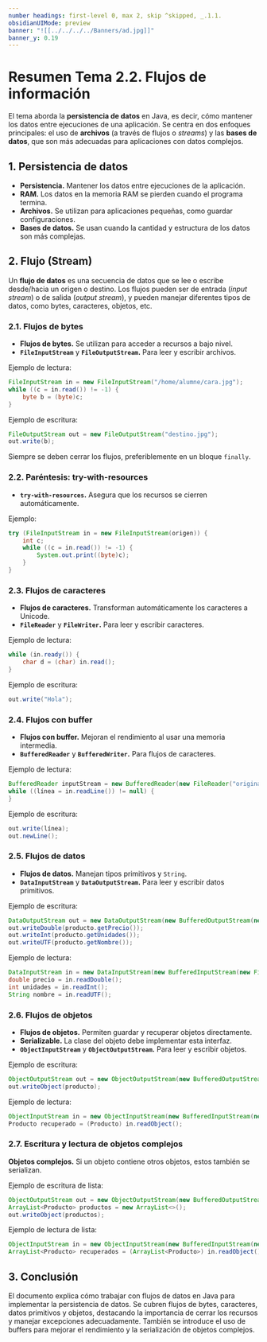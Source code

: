 ```yaml
---
number headings: first-level 0, max 2, skip ^skipped, _.1.1.
obsidianUIMode: preview
banner: "![[../../../../Banners/ad.jpg]]"
banner_y: 0.19
---
```


# Resumen Tema 2.2. Flujos de información

El tema aborda la **persistencia de datos** en Java, es decir, cómo mantener los datos entre ejecuciones de una aplicación. Se centra en dos enfoques principales: el uso de **archivos** (a través de flujos o *streams*) y las **bases de datos**, que son más adecuadas para aplicaciones con datos complejos.

## 1. Persistencia de datos

- **Persistencia.** Mantener los datos entre ejecuciones de la aplicación.
- **RAM.** Los datos en la memoria RAM se pierden cuando el programa termina.
- **Archivos.** Se utilizan para aplicaciones pequeñas, como guardar configuraciones.
- **Bases de datos.** Se usan cuando la cantidad y estructura de los datos son más complejas.

## 2. Flujo (Stream)

Un **flujo de datos** es una secuencia de datos que se lee o escribe desde/hacia un origen o destino. Los flujos pueden ser de entrada (*input stream*) o de salida (*output stream*), y pueden manejar diferentes tipos de datos, como bytes, caracteres, objetos, etc.

### 2.1. Flujos de bytes

- **Flujos de bytes.** Se utilizan para acceder a recursos a bajo nivel.
- **`FileInputStream`** y **`FileOutputStream`.** Para leer y escribir archivos.

Ejemplo de lectura:

```java
FileInputStream in = new FileInputStream("/home/alumne/cara.jpg");
while ((c = in.read()) != -1) {
    byte b = (byte)c;
}
```

Ejemplo de escritura:

```java
FileOutputStream out = new FileOutputStream("destino.jpg");
out.write(b);
```

Siempre se deben cerrar los flujos, preferiblemente en un bloque `finally`.

### 2.2. Paréntesis: try-with-resources

- **`try-with-resources`.** Asegura que los recursos se cierren automáticamente.

Ejemplo:

```java
try (FileInputStream in = new FileInputStream(origen)) {
    int c;
    while ((c = in.read()) != -1) {
        System.out.print((byte)c);
    }
}
```

### 2.3. Flujos de caracteres

- **Flujos de caracteres.** Transforman automáticamente los caracteres a Unicode.
- **`FileReader`** y **`FileWriter`.** Para leer y escribir caracteres.

Ejemplo de lectura:

```java
while (in.ready()) {
    char d = (char) in.read();
}
```

Ejemplo de escritura:

```java
out.write("Hola");
```

### 2.4. Flujos con buffer

- **Flujos con buffer.** Mejoran el rendimiento al usar una memoria intermedia.
- **`BufferedReader`** y **`BufferedWriter`.** Para flujos de caracteres.

Ejemplo de lectura:

```java
BufferedReader inputStream = new BufferedReader(new FileReader("original.txt"));
while ((línea = in.readLine()) != null) {
}
```

Ejemplo de escritura:

```java
out.write(línea);
out.newLine();
```

### 2.5. Flujos de datos

- **Flujos de datos.** Manejan tipos primitivos y `String`.
- **`DataInputStream`** y **`DataOutputStream`.** Para leer y escribir datos primitivos.

Ejemplo de escritura:

```java
DataOutputStream out = new DataOutputStream(new BufferedOutputStream(new FileOutputStream(dataFile)));
out.writeDouble(producto.getPrecio());
out.writeInt(producto.getUnidades());
out.writeUTF(producto.getNombre());
```

Ejemplo de lectura:

```java
DataInputStream in = new DataInputStream(new BufferedInputStream(new FileInputStream(dataFile)));
double precio = in.readDouble();
int unidades = in.readInt();
String nombre = in.readUTF();
```

### 2.6. Flujos de objetos

- **Flujos de objetos.** Permiten guardar y recuperar objetos directamente.
- **Serializable.** La clase del objeto debe implementar esta interfaz.
- **`ObjectInputStream`** y **`ObjectOutputStream`.** Para leer y escribir objetos.

Ejemplo de escritura:

```java
ObjectOutputStream out = new ObjectOutputStream(new BufferedOutputStream(new FileOutputStream(dataFile)));
out.writeObject(producto);
```

Ejemplo de lectura:

```java
ObjectInputStream in = new ObjectInputStream(new BufferedInputStream(new FileInputStream(dataFile)));
Producto recuperado = (Producto) in.readObject();
```

### 2.7. Escritura y lectura de objetos complejos

**Objetos complejos.** Si un objeto contiene otros objetos, estos también se serializan.

Ejemplo de escritura de lista:

```java
ObjectOutputStream out = new ObjectOutputStream(new BufferedOutputStream(new FileOutputStream(dataFile)));
ArrayList<Producto> productos = new ArrayList<>();
out.writeObject(productos);
```

Ejemplo de lectura de lista:

```java
ObjectInputStream in = new ObjectInputStream(new BufferedInputStream(new FileInputStream(dataFile)));
ArrayList<Producto> recuperados = (ArrayList<Producto>) in.readObject();
```

## 3. Conclusión

El documento explica cómo trabajar con flujos de datos en Java para implementar la persistencia de datos. Se cubren flujos de bytes, caracteres, datos primitivos y objetos, destacando la importancia de cerrar los recursos y manejar excepciones adecuadamente. También se introduce el uso de buffers para mejorar el rendimiento y la serialización de objetos complejos.
